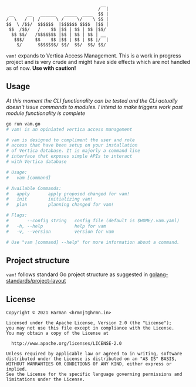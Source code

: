 ```
                                    __
                                   /  |
 __     __   ______   _____  ____  $$ |
/  \   /  | /      \ /     \/    \ $$ |
$$  \ /$$/  $$$$$$  |$$$$$$ $$$$  |$$ |
 $$  /$$/   /    $$ |$$ | $$ | $$ |$$/
  $$ $$/   /$$$$$$$ |$$ | $$ | $$ | __
   $$$/    $$    $$ |$$ | $$ | $$ |/  |
    $/      $$$$$$$/ $$/  $$/  $$/ $$/
```

`vam!` expands to Vertica Access Management. This is a work in progress project 
and is very crude and might have side effects which are not handled as of now. 
**Use with caution!**


## Usage

_At this moment the CLI functionality can be tested and the CLi actually 
doesn't issue commands to modules. I intend to make triggers work post module
functionality is complete_

```bash
go run vam.go
# vam! is an opiniated vertica access management

# vam is designed to compliment the user and role
# access that have been setup on your installation
# of Vertica database. It is majorly a command line
# interface that exposes simple APIs to interact
# with Vertica database

# Usage:
#   vam [command]

# Available Commands:
#   apply       apply proposed changed for vam!
#   init        initializing vam!
#   plan        planning changed for vam!

# Flags:
#       --config string   config file (default is $HOME/.vam.yaml)
#   -h, --help            help for vam
#   -v, --version         version for vam

# Use "vam [command] --help" for more information about a command.
```

## Project structure

`vam!` follows standard Go project structure as suggested in 
[golang-standards/project-layout]()

<!-- References -->
[golang-standards/project-layout]: https://github.com/golang-standards/project-layout


## License

```
Copyright © 2021 Harman <hrmnjt@hrmn.in>

Licensed under the Apache License, Version 2.0 (the "License");
you may not use this file except in compliance with the License.
You may obtain a copy of the License at

  http://www.apache.org/licenses/LICENSE-2.0

Unless required by applicable law or agreed to in writing, software
distributed under the License is distributed on an "AS IS" BASIS,
WITHOUT WARRANTIES OR CONDITIONS OF ANY KIND, either express or implied.
See the License for the specific language governing permissions and
limitations under the License.
```
